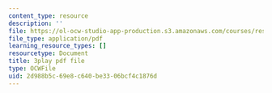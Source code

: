 ```yaml
---
content_type: resource
description: ''
file: https://ol-ocw-studio-app-production.s3.amazonaws.com/courses/res-18-009-learn-differential-equations-up-close-with-gilbert-strang-and-cleve-moler-fall-2015/2d988b5c69e8c640be3306bcf4c1876d_n98ilenWoak.pdf
file_type: application/pdf
learning_resource_types: []
resourcetype: Document
title: 3play pdf file
type: OCWFile
uid: 2d988b5c-69e8-c640-be33-06bcf4c1876d
---
```

